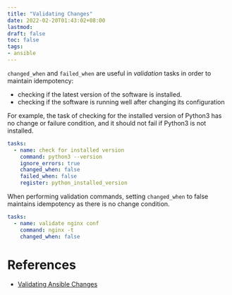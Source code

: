 ```yaml
---
title: "Validating Changes"
date: 2022-02-20T01:43:02+08:00
lastmod:
draft: false
toc: false
tags:
- ansible
---
```


`changed_when` and `failed_when` are useful in *validation* tasks in order to
maintain idempotency:
- checking if the latest version of the software is installed.
- checking if the software is running well after changing its configuration

For example, the task of checking for the installed version of Python3 has no
change or failure condition, and it should not fail if Python3 is not installed.

```yaml
tasks:
  - name: check for installed version
    command: python3 --version
    ignore_errors: true
    changed_when: false
    failed_when: false
    register: python_installed_version
```

When performing validation commands, setting `changed_when` to false maintains
idempotency as there is no change condition.

```yaml
tasks:
  - name: validate nginx conf
    command: nginx -t
    changed_when: false
```

# References
- [Validating Ansible Changes](https://adamj.eu/tech/2014/10/31/validating-ansible-changes/)
